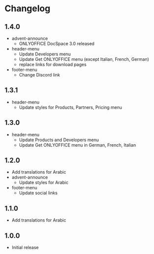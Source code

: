 # Changelog

## 1.4.0
* advent-announce
  - ONLYOFFICE DocSpace 3.0 released
* header-menu
  - Update Developers menu
  - Update Get ONLYOFFICE menu (except Italian, French, German)
  - replace links for download pages
* footer-menu
  - Change Discord link

## 1.3.1
* header-menu
  - Update styles for Products, Partners, Pricing menu

## 1.3.0
* header-menu
  - Update Products and Developers menu
  - Update Get ONLYOFFICE menu in German, French, Italian

## 1.2.0
* Add translations for Arabic
* advent-announce
  - Update styles for Arabic
* footer-menu
  - Update social links

## 1.1.0
* Add translations for Arabic

## 1.0.0
* Initial release